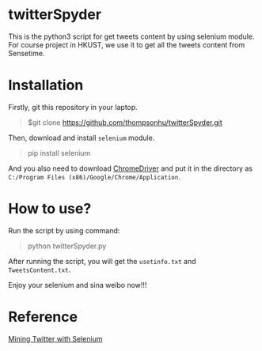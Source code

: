 # twitterSpyder
This is the python3 script for get tweets content by using selenium module. For course project in HKUST, we use it to get all the tweets content from Sensetime.

# Installation
Firstly, git this repository in your laptop.

> $git clone https://github.com/thompsonhu/twitterSpyder.git

Then, download and install `selenium` module.

> pip install selenium

And you also need to download [ChromeDriver](http://chromedriver.chromium.org/) and put it in the directory as `C:/Program Files (x86)/Google/Chrome/Application`.

# How to use?
Run the script by using command:

> python twitterSpyder.py

After running the script, you will get the `usetinfo.txt` and `TweetsContent.txt`.

Enjoy your selenium and sina weibo now!!!

# Reference
[Mining Twitter with Selenium](https://allofyourbases.com/2018/01/16/mining-twitter-with-selenium/amp/)
